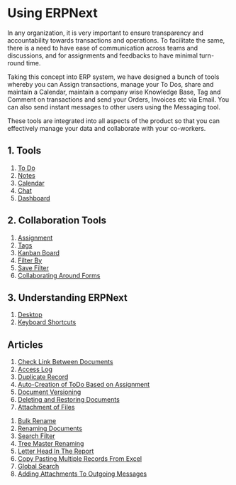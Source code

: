 <!-- add-breadcrumbs -->
# Using ERPNext

In any organization, it is very important to ensure transparency and accountability towards transactions and operations. To facilitate the same, there is a need to have ease of communication across teams and discussions, and for assignments and feedbacks to have minimal turn-round time.

Taking this concept into ERP system, we have designed a bunch of tools whereby you can Assign transactions,
manage your To Dos, share and maintain a Calendar, maintain a company wise
Knowledge Base, Tag and Comment on transactions and send your Orders, Invoices
etc via Email. You can also send instant messages to other users using the
Messaging tool.

These tools are integrated into all aspects of the product so that you can
effectively manage your data and collaborate with your co-workers.

## 1. Tools
1. [To Do](/docs/user/manual/en/using-erpnext/to-do)
1. [Notes](/docs/user/manual/en/using-erpnext/notes)
1. [Calendar](/docs/user/manual/en/using-erpnext/calendar)
1. [Chat](/docs/user/manual/en/using-erpnext/chat)
1. [Dashboard](/docs/user/manual/en/using-erpnext/dashboard)

## 2. Collaboration Tools
1. [Assignment](/docs/user/manual/en/using-erpnext/assignment)
1. [Tags](/docs/user/manual/en/using-erpnext/tags)
1. [Kanban Board](/docs/user/manual/en/customize-erpnext/kanban-board)
1. [Filter By](/docs/user/manual/en/using-erpnext/articles/filter-by-condition)
1. [Save Filter](/docs/user/manual/en/using-erpnext/articles/save-filer)
1. [Collaborating Around Forms](/docs/user/manual/en/using-erpnext/collaborating-around-forms)

## 3. Understanding ERPNext
1. [Desktop](/docs/user/manual/en/using-erpnext/desktop)
1. [Keyboard Shortcuts](/docs/user/manual/en/using-erpnext/articles/keyboard-shortcuts)

## Articles

1. [Check Link Between Documents](/docs/user/manual/en/using-erpnext/articles/check-link-between-documents)
1. [Access Log](/docs/user/manual/en/using-erpnext/access-log)
1. [Duplicate Record](/docs/user/manual/en/using-erpnext/articles/duplicate-record)
1. [Auto-Creation of ToDo Based on Assignment](/docs/user/manual/en/using-erpnext/articles/todo-auto-creation)
1. [Document Versioning](/docs/user/manual/en/using-erpnext/document-versioning)
1. [Deleting and Restoring Documents](/docs/user/manual/en/using-erpnext/restore-deleted-docs)
1. [Attachment of Files](/docs/user/manual/en/using-erpnext/articles/attachment-of-files)
<!--1. [Merging Documents](/docs/user/manual/en/using-erpnext/articles/merging-documents)-->
1. [Bulk Rename](/docs/user/manual/en/using-erpnext/articles/bulk-rename)
1. [Renaming Documents](/docs/user/manual/en/using-erpnext/articles/renaming-documents)
1. [Search Filter](/docs/user/manual/en/using-erpnext/articles/search-filter)
1. [Tree Master Renaming](/docs/user/manual/en/using-erpnext/articles/tree-master-renaming)
1. [Letter Head In The Report](/docs/user/manual/en/using-erpnext/articles/letter-head-in-the-report)
1. [Copy Pasting Multiple Records From Excel](/docs/user/manual/en/using-erpnext/articles/copy-pasting-multiple-records-from-excel)
1. [Global Search](/docs/user/manual/en/using-erpnext/articles/Global-search)
1. [Adding Attachments To Outgoing Messages](/docs/user/manual/en/using-erpnext/articles/adding-attachments-to-outgoing-messages)